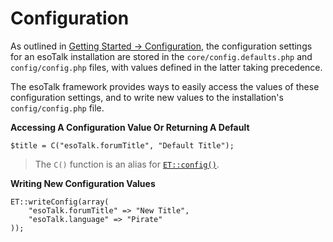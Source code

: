 # Configuration

As outlined in [Getting Started → Configuration](/docs/configuration), the configuration settings for an esoTalk installation are stored in the `core/config.defaults.php` and `config/config.php` files, with values defined in the latter taking precedence.

The esoTalk framework provides ways to easily access the values of these configuration settings, and to write new values to the installation's `config/config.php` file.

**Accessing A Configuration Value Or Returning A Default**

	$title = C("esoTalk.forumTitle", "Default Title");

> The `C()` function is an alias for [`ET::config()`](/api/class-ET.html#_config).

**Writing New Configuration Values**

	ET::writeConfig(array(
		"esoTalk.forumTitle" => "New Title",
		"esoTalk.language" => "Pirate"
	));
